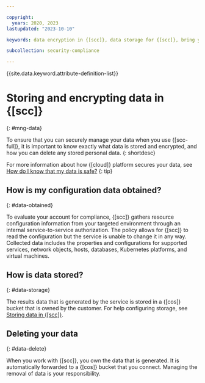```yaml
---

copyright:
  years: 2020, 2023
lastupdated: "2023-10-10"

keywords: data encryption in {[scc]}, data storage for {[scc]}, bring your own keys for {[scc]}, BYOK for {[scc]}, key management for {[scc]}, key encryption for {[scc]}, personal data in {[scc]}, data deletion for {[scc]}, data in {[scc]}, data security in {[scc]}

subcollection: security-compliance

---
```


{{site.data.keyword.attribute-definition-list}}

# Storing and encrypting data in {[scc]}
{: #mng-data}

To ensure that you can securely manage your data when you use {[scc-full]}, it is important to know exactly what data is stored and encrypted, and how you can delete any stored personal data.
{: shortdesc}

For more information about how {[cloud]} platform secures your data, see [How do I know that my data is safe?](/docs/overview?topic=overview-security)
{: tip}

## How is my configuration data obtained?
{: #data-obtained}
	
To evaluate your account for compliance, {[scc]} gathers resource configuration information from your targeted environment through an internal service-to-service authorization. The policy allows for {[scc]} to read the configuration but the service is unable to change it in any way. Collected data includes the properties and configurations for supported services, network objects, hosts, databases, Kubernetes platforms, and virtual machines.


## How is data stored?
{: #data-storage}

The results data that is generated by the service is stored in a {[cos]} bucket that is owned by the customer. For help configuring storage, see [Storing data in {[scc]}]({[link]}-storage).


## Deleting your data
{: #data-delete}

When you work with {[scc]}, you own the data that is generated. It is automatically forwarded to a {[cos]} bucket that you connect. Managing the removal of data is your responsibility.





